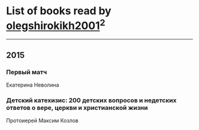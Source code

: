 # List of books read by [olegshirokikh2001](http://vk.com/id445474364)<sup>2</sup>
---

## 2015

### Первый матч
Екатерина Неволина


### Детский катехизис: 200 детских вопросов и недетских ответов о вере, церкви и христианской жизни
Протоиерей Максим Козлов




